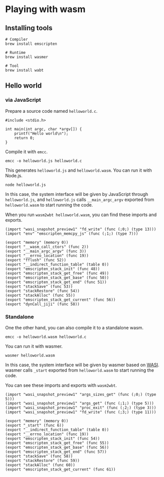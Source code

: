 # Playing with wasm

## Installing tools

```
# Compiler
brew install emscripten

# Runtime
brew install wasmer

# Tool
brew install wabt
```

## Hello world

### via JavaScript

Prepare a source code named `helloworld.c`.

```
#include <stdio.h>

int main(int argc, char *argv[]) {
    printf("Hello world\n");
    return 0;
}
```

Compile it with `emcc`.

```
emcc -o helloworld.js helloworld.c
```

This generates `helloworld.js` and `helloworld.wasm`. You can run it with Node.js.

```
node helloworld.js
```

In this case, the system interface will be given by JavaScript through `helloworld.js`, and `helloworld.js` calls `__main_argc_argv` exported from `helloworld.wasm` to start running the code.

When you run `wasm2wbt helloworld.wasm`, you can find these imports and exports.

```
(import "wasi_snapshot_preview1" "fd_write" (func (;0;) (type 13)))
(import "env" "emscripten_memcpy_js" (func (;1;) (type 7)))
```

```
(export "memory" (memory 0))
(export "__wasm_call_ctors" (func 2))
(export "__main_argc_argv" (func 3))
(export "__errno_location" (func 19))
(export "fflush" (func 52))
(export "__indirect_function_table" (table 0))
(export "emscripten_stack_init" (func 48))
(export "emscripten_stack_get_free" (func 49))
(export "emscripten_stack_get_base" (func 50))
(export "emscripten_stack_get_end" (func 51))
(export "stackSave" (func 53))
(export "stackRestore" (func 54))
(export "stackAlloc" (func 55))
(export "emscripten_stack_get_current" (func 56))
(export "dynCall_jiji" (func 58))
```

### Standalone

One the other hand, you can also compile it to a standalone wasm.

```
emcc -o helloworld.wasm helloworld.c
```

You can run it with wasmer.

```
wasmer helloworld.wasm
```

In this case, the system interface will be given by wasmer based on [WASI](https://wasi.dev/). wasmer calls `_start` exported from `helloworld.wasm` to start running the code.

You can see these imports and exports with `wasm2wbt`.

```
(import "wasi_snapshot_preview1" "args_sizes_get" (func (;0;) (type 5)))
(import "wasi_snapshot_preview1" "args_get" (func (;1;) (type 5)))
(import "wasi_snapshot_preview1" "proc_exit" (func (;2;) (type 3)))
(import "wasi_snapshot_preview1" "fd_write" (func (;3;) (type 11)))
```

```
(export "memory" (memory 0))
(export "_start" (func 6))
(export "__indirect_function_table" (table 0))
(export "__errno_location" (func 19))
(export "emscripten_stack_init" (func 54))
(export "emscripten_stack_get_free" (func 55))
(export "emscripten_stack_get_base" (func 56))
(export "emscripten_stack_get_end" (func 57))
(export "stackSave" (func 58))
(export "stackRestore" (func 59))
(export "stackAlloc" (func 60))
(export "emscripten_stack_get_current" (func 61))
```
